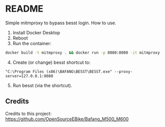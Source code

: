 # README

Simple mitmproxy to bypass besst login. How to use.

1. Install Docker Desktop
2. Reboot
3. Run the container:

```sh
docker build -t mitmproxy . && docker run -p 8080:8080 -it mitmproxy
```

4. Create (or change) besst shortcut to:

`"C:\Program Files (x86)\BAFANG\BESST\BESST.exe" --proxy-server=127.0.0.1:8080`

5. Run besst (via the shortcut).

## Credits 

Credits to this project: https://github.com/OpenSourceEBike/Bafang_M500_M600